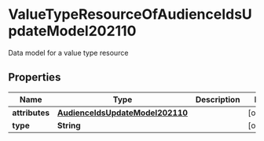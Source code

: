 

# ValueTypeResourceOfAudienceIdsUpdateModel202110

Data model for a value type resource

## Properties

| Name | Type | Description | Notes |
|------------ | ------------- | ------------- | -------------|
|**attributes** | [**AudienceIdsUpdateModel202110**](AudienceIdsUpdateModel202110.md) |  |  [optional] |
|**type** | **String** |  |  [optional] |



